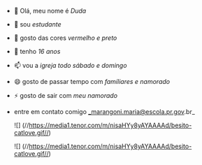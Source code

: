 - 👋 Olá, meu nome é _Duda_
- 👀  sou _estudante_
- 🌱 gosto das cores _vermelho e preto_
- 💞️ tenho _16 anos_
- 📫 vou a _igreja todo sábado e domingo_
- 😄  gosto de passar tempo com _famíliares e namorado_
- ⚡ gosto de sair com _meu namorado_
- entre em contato comigo _marangoni.maria@escola.pr.gov.br_

  ![]
  (//https://media1.tenor.com/m/nisaHYy8yAYAAAAd/besito-catlove.gif//)

  ![]
  (//https://media1.tenor.com/m/nisaHYy8yAYAAAAd/besito-catlove.gif//)
